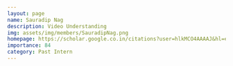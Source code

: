 ```yaml
---
layout: page
name: Sauradip Nag
description: Video Understanding
img: assets/img/members/SauradipNag.png
homepage: https://scholar.google.co.in/citations?user=hlkMCO4AAAAJ&hl=en
importance: 84
category: Past Intern
---
```

